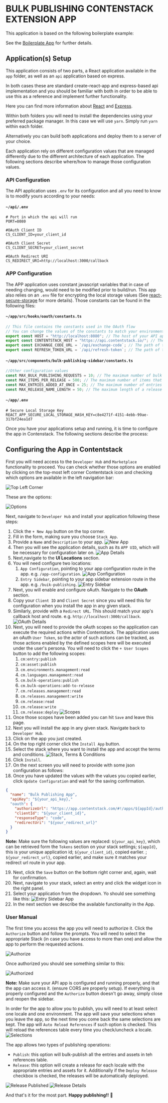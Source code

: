# BULK PUBLISHING CONTENSTACK EXTENSION APP

This application is based on the following boilerplate example:

See the [Boilerplate App](https://github.com/contentstack/marketplace-app-boilerplate) for further details.

## Application(s) Setup

This application consists of two parts, a React application available in the `app` folder, as well as an `api` application based on express.

In both cases these are standard create-react-app and express-based api implementation and you should be familiar with both in order to be able to use this as a reference and implement further functionality.

Here you can find more information about [React](https://reactjs.org/) and [Express](https://expressjs.com/).

Within both folders you will need to install the dependencies using your preferred package manager. In this case we will use `yarn`.
Simply run `yarn` within each folder.

Alternatively you can build both applications and deploy them to a server of your choice.

Each application rely on different configuration values that are managed differently due to the different architecture of each application. The following sections describe where/how to manage those configuration values.

### API Configuration

The API application uses `.env` for its configuration and all you need to know is to modify yours according to your needs:

#### `~/api/.env`

```properties
# Port in which the api will run
PORT=8080

#OAuth Client ID
CS_CLIENT_ID=your_client_id

#OAuth Client Secret
CS_CLIENT_SECRET=your_client_secret

#OAuth Redirect URI
CS_REDIRECT_URI=http://localhost:3000/callback

```

### APP Configuration

The APP application uses constant javascript variables that in case of needing changing, would need to be modified prior to build/run. This app also relies on an `.env` file for encrypting the local storage values (See [react-secure-storage](https://www.npmjs.com/package/react-secure-storage) for more details). Those constants can be found in the following files:

#### `~/app/src/hooks/oauth/constants.ts`

```typescript
// This file contains the constants used in the OAuth flow
// You can change the values of the constants to match your environment
export const HOST = "http://localhost:8080"; // The host of your API application
export const CONTENTSTACK_HOST = "https://api.contentstack.io/"; // The host of the Contentstack API
export const EXCHANGE_CODE_URL = `/api/exchange-code`; // The path of the endpoint that exchanges the code for an access token
export const REFRESH_TOKEN_URL = `/api/refresh-token`; // The path of the endpoint that refreshes the access token
```

#### `~/app/src/components/bulk-publishing-sidebar/constants.ts`

```typescript
//Other configuration values
const MAX_BULK_PUBLISHING_REQUESTS = 10; // The maximum number of bulk publishing requests that can be made
const MAX_ITEMS_PER_RELEASE = 500; // The maximum number of items that can be added to a release
const MAX_ENTRIES_ADDED_AT_ONCE = 25; // The maximum number of entries that can be added to a release at once
const MAX_RELEASE_NAME_LENGTH = 50; // The maximum length of a release name
```

#### `~/app/.env`

```properties
# Secure Local Storage Key
REACT_APP_SECURE_LOCAL_STORAGE_HASH_KEY=c8e4271f-4151-4ebb-99ae-317bf24ea1d7
```

Once you have your applications setup and running, it is time to configure the app in Contenstack. The following sections describe the process:

## Configuring the App in Contentstack

First you will need access to the `Developer Hub` and `Marketplace` functionality to proceed. You can check whether those options are enabled by clicking on the top-most left corner Contentstack icon and checking which options are available in the left navigation bar:

![Top Left Corner](./readme-images/top-icon.png)

These are the options:

![Options](./readme-images/options.png)

Next, navigate to `Developer Hub` and install your application following these steps:

1. Click the `+ New App` button on the top corner.
1. Fill in the form, making sure you choose `Stack App`.
1. Provide a `Name` and `Description` to your app.
   ![New App](./readme-images/new-app.png)
1. Then you will see the application details, such as its `APP UID`, which will be necessary for configuration later on.
   ![App Details](./readme-images/app-main-details.png)
1. Next,navigate to the **UI Locations** section.
1. You will need configure two locations:
   1. `App Configuration`, pointing to your app configuration route in the app. e.g. `/app-configuration`.
      ![App Configuration](./readme-images/app-configuration-route.png)
   1. `Entry Sidebar`, pointing to your app sidebar extension route in the app. e.g. `/buik-publishing`.
      ![Entry Sidebar](./readme-images/entry-sidebar-route.png)
1. Next, you will enable and configure oAuth. Navigate to the **OAuth** section.
1. Copy your `Client ID` and `Client Secret` since you will need this for configuration when you install the app in any given stack.
1. Similarly, provide with a `Redirect URL`. This should match your app's callback host and route. e.g. `http://localhost:3000/callback`.
   ![OAuth Details](./readme-images/oauth-details.png)
1. Next, you will need to provide the oAuth scopes so the application can execute the required actions within Contentstack. The application uses an oAuth `User Token`, so the actor of such actions can be tracked, as those actions enabled by the defined scopes here will be executed under the user's persona. You will need to click the `+ User Scopes` button to add the following scopes:
   1. `cm:entry:publish`
   1. `cm:asset:publish`
   1. `cm.environments.management:read`
   1. `cm.languages.management:read`
   1. `cm.bulk-operations:publish`
   1. `cm.bulk-operations:add-to-release`
   1. `cm.releases.management:read`
   1. `cm.releases.management:write`
   1. `cm.release:read`
   1. `cm.release:write`
   1. `cm.release:deploy`
      ![Scopes](./readme-images/user-scopes.png)
1. Once those scopes have been added you can hit `Save` and leave this page.
1. Next you will install the app in any given stack. Navigate back to `Developer Hub`.
1. Click on the app you just created.
1. On the top right corner click the `Install App` button.
1. Select the stack where you want to install the app and accept the terms and conditions.
   ![Stack, Terms & Conditions](./readme-images/stack-and-accept-terms.png)
1. Click `Install`.
1. On the next screen you will need to provide with some json configuration as follows:
1. Once you have updated the values with the values you copied earlier, click `Update Configuration` and wait for the saving confirmation.

```json
{
  "name": "Bulk Publishing App",
  "apiKey": "${your_api_key},"
  "oauth": {
    "authorizeUrl": "https://app.contentstack.com/#!/apps/${appId}/authorize",
    "clientId": "${your_client_id}",
    "responseType": "code",
    "redirectUri": "${your_redirect_url}"
  }
}
```

**Note:** Make sure the following values are replaced: `${your_api_key}`, which can be retrieved form the `Tokens` section on your stack settings; `${appId}`, this is your unique application id; `${your_client_id}`, copied earlier. ; `${your_redirect_url}`, copied earlier, and make sure it matches your redirect url route in your app.

19. Next, click the `Save` button on the bottom right corner and, again, wait for confirmation.
1. Next, navigate to your stack, select an entry and click the widget icon in the right panel.
1. Select your application from the dropdown. Yo should see something like this:
   ![Entry Sidebar App](./readme-images/widget.png)
1. In the next section we describe the available functionality in the App.

### User Manual

The first time you access the app you will need to authorize it. Click the `Authorize` button and follow the prompts. You will need to select the appropriate Stack (in case you have access to more than one) and allow the app to perform the requested actions.

![Authorize](./readme-images/authorize.png)

Once authorized you should see something similar to this:

![Authorized](./readme-images/app-authorized.png)

**Note:** Make sure your API app is configured and running properly, and that the app can access it. (ensure CORS are properly setup). If everything is properly configured and the `Authorize` button doesn't go away, simply close and reopen the sidebar.

In order for the app to allow you to publish, you will need to at least select one locale and one environment.
The app will save your selections when you leave the app, so the next time you come back the same selections are kept.
The app will `Auto Reload References` if such option is checked. This will reload the references table every time you check/uncheck a locale.
![Selections](./readme-images/some-selections.png)

The app allows two types of publishing operations:

- `Publish`: this option will bulk-publish all the entries and assets in teh references table.
- `Release`: this option will create a release for each locale with the appropriate entries and assets for it. Additionally if the `Deploy Release` checkbox is checked, the releases will be automatically deployed.

![Release Published](./readme-images/release-published.png)
![Release Details](./readme-images/release-details.png)

And that's it for the most part. **Happy publishing!!** 🥳
